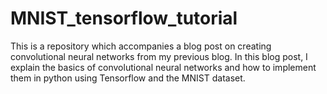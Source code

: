 # MNIST_tensorflow_tutorial
This is a repository which accompanies a blog post on creating convolutional neural networks from my previous blog.
In this blog post, I explain the basics of convolutional neural networks and how to implement them in python using Tensorflow and the MNIST dataset.
